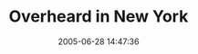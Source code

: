 ---
date: 2005-06-28 14:47:36
link:
  source: delicious
  source_url: https://del.icio.us/roytang
  text: Overheard in New York
  url: http://www.overheardinnewyork.com/
slug: overheard-in-new-york
source: delicious
tags:
- blogs
- cool
- funny
title: Overheard in New York
---
